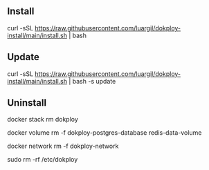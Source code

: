 ## Install

curl -sSL https://raw.githubusercontent.com/luargil/dokploy-install/main/install.sh | bash


## Update

curl -sSL https://raw.githubusercontent.com/luargil/dokploy-install/main/install.sh | bash -s update

## Uninstall

docker stack rm dokploy

docker volume rm -f dokploy-postgres-database redis-data-volume

docker network rm -f dokploy-network

sudo rm -rf /etc/dokploy